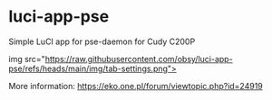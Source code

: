 # luci-app-pse

Simple LuCI app for pse-daemon for Cudy C200P

img src="https://raw.githubusercontent.com/obsy/luci-app-pse/refs/heads/main/img/tab-settings.png">

More information: https://eko.one.pl/forum/viewtopic.php?id=24919
